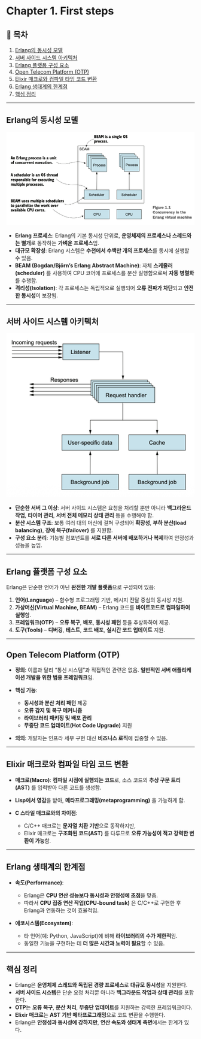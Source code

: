 # Chapter 1. First steps

## 📑 목차

1. [Erlang의 동시성 모델](#erlang의-동시성-모델)
2. [서버 사이드 시스템 아키텍처](#서버-사이드-시스템-아키텍처)
3. [Erlang 플랫폼 구성 요소](#erlang-플랫폼-구성-요소)
4. [Open Telecom Platform (OTP)](#open-telecom-platform-otp)
5. [Elixir 매크로와 컴파일 타임 코드 변환](#elixir-매크로와-컴파일-타임-코드-변환)
6. [Erlang 생태계의 한계점](#erlang-생태계의-한계점)
7. [핵심 정리](#핵심-정리)

---

## Erlang의 동시성 모델

![erlang](./images/01-01.png)

* **Erlang 프로세스**:
  Erlang의 기본 동시성 단위로, **운영체제의 프로세스나 스레드와는 별개**로 동작하는 **가벼운 프로세스**임.
* **대규모 확장성**:
  Erlang 시스템은 **수천에서 수백만 개의 프로세스**를 동시에 실행할 수 있음.
* **BEAM (Bogdan/Björn’s Erlang Abstract Machine)**:
  자체 **스케줄러(scheduler)** 를 사용하여 CPU 코어에 프로세스를 분산 실행함으로써 **자동 병렬화**를 수행함.
* **격리성(Isolation)**:
  각 프로세스는 독립적으로 실행되어 **오류 전파가 차단**되고 **안전한 동시성**이 보장됨.

---

## 서버 사이드 시스템 아키텍처

![server-side](./images/01-02.png)

* **단순한 서버 그 이상**:
  서버 사이드 시스템은 요청을 처리할 뿐만 아니라 **백그라운드 작업**, **타이머 관리**, **서버 전체 메모리 상태 관리** 등을 수행해야 함.
* **분산 시스템 구조**:
  보통 여러 대의 머신에 걸쳐 구성되어 **확장성**, **부하 분산(load balancing)**, **장애 복구(failover)** 를 지원함.
* **구성 요소 분리**:
  기능별 컴포넌트를 **서로 다른 서버에 배포하거나 복제**하여 안정성과 성능을 높임.

---

## Erlang 플랫폼 구성 요소

Erlang은 단순한 언어가 아닌 **완전한 개발 플랫폼**으로 구성되어 있음:

1. **언어(Language)** – 함수형 프로그래밍 기반, 메시지 전달 중심의 동시성 지원.
2. **가상머신(Virtual Machine, BEAM)** – Erlang 코드를 **바이트코드로 컴파일하여 실행**함.
3. **프레임워크(OTP)** – **오류 복구**, **배포**, **동시성 패턴** 등을 추상화하여 제공.
4. **도구(Tools)** – **디버깅**, **테스트**, **코드 배포**, **실시간 코드 업데이트** 지원.

---

## Open Telecom Platform (OTP)

* **정의**:
  이름과 달리 “통신 시스템”과 직접적인 관련은 없음.
  **일반적인 서버 애플리케이션 개발을 위한 범용 프레임워크**임.
* **핵심 기능**:

  * **동시성과 분산 처리 패턴** 제공
  * **오류 감지 및 복구 메커니즘**
  * **라이브러리 패키징 및 배포 관리**
  * **무중단 코드 업데이트(Hot Code Upgrade)** 지원
* **의의**:
  개발자는 인프라 세부 구현 대신 **비즈니스 로직**에 집중할 수 있음.

---

## Elixir 매크로와 컴파일 타임 코드 변환

* **매크로(Macro)**:
  **컴파일 시점에 실행되는 코드**로, 소스 코드의 **추상 구문 트리(AST)** 를 입력받아 다른 코드를 생성함.
* **Lisp에서 영감**을 받아, **메타프로그래밍(metaprogramming)** 을 가능하게 함.
* **C 스타일 매크로와의 차이점**:

  * C/C++ 매크로는 **문자열 치환 기반**으로 동작하지만,
  * Elixir 매크로는 **구조화된 코드(AST)** 를 다루므로 **오류 가능성이 적고 강력한 변환이 가능**함.

---

## Erlang 생태계의 한계점

* **속도(Performance)**:

  * Erlang은 **CPU 연산 성능보다 동시성과 안정성에 초점**을 맞춤.
  * 따라서 **CPU 집중 연산 작업(CPU-bound task)** 은 C/C++로 구현한 후 Erlang과 연동하는 것이 효율적임.
* **에코시스템(Ecosystem)**:

  * 타 언어(예: Python, JavaScript)에 비해 **라이브러리의 수가 제한적**임.
  * 동일한 기능을 구현하는 데 **더 많은 시간과 노력이 필요**할 수 있음.

---

## 핵심 정리

* Erlang은 **운영체제 스레드와 독립된 경량 프로세스**로 **대규모 동시성**을 지원한다.
* **서버 사이드 시스템**은 단순 요청 처리뿐 아니라 **백그라운드 작업과 상태 관리**를 포함한다.
* **OTP**는 **오류 복구**, **분산 처리**, **무중단 업데이트**를 지원하는 강력한 프레임워크이다.
* **Elixir 매크로**는 **AST 기반 메타프로그래밍**으로 코드 변환을 수행한다.
* Erlang은 **안정성과 동시성에 강하지만**, **연산 속도와 생태계 측면**에서는 한계가 있다.